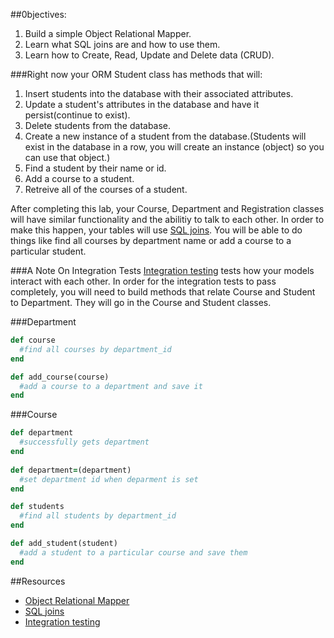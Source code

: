 ##0bjectives: 
1. Build a simple Object Relational Mapper.
2. Learn what SQL joins are and how to use them.
3. Learn how to Create, Read, Update and Delete data (CRUD).

###Right now your ORM Student class has methods that will:

1. Insert students into the database with their associated attributes.
2. Update a student's attributes in the database and have it persist(continue to exist).
3. Delete students from the database.
4. Create a new instance of a student from the database.(Students will exist in the database in a row, you will create an instance (object) so you can use that object.)
5. Find a student by their name or id.
6. Add a course to a student.
7. Retreive all of the courses of a student.

After completing this lab, your Course, Department and Registration classes will have similar functionality and the abilitiy to talk to each other. In order to make this happen, your tables will use <a href="http://www.sql-join.com/">SQL joins</a>. You will be able to do things like find all courses by department name or add a course to a particular student.

###A Note On Integration Tests
<a href="Integration testing - Wikipedia, the free encyclopedia">Integration testing</a> tests how your models interact with each other.
In order for the integration tests to pass completely, you will need to build methods that relate Course and Student to Department. They will go in the Course and Student classes.

###Department 
```ruby 
def course
  #find all courses by department_id
end

def add_course(course)
  #add a course to a department and save it
end
```

###Course 

```ruby
def department
  #successfully gets department
end
 
def department=(department)
  #set department id when deparment is set
end
```

```ruby 
def students
  #find all students by department_id
end

def add_student(student)
  #add a student to a particular course and save them
end
```

##Resources
* <a href="http://en.wikipedia.org/wiki/Object-relational_mapping">Object Relational Mapper</a>
* <a href="http://www.sql-join.com/">SQL joins</a>
* <a href="Integration testing - Wikipedia, the free encyclopedia">Integration testing</a>


